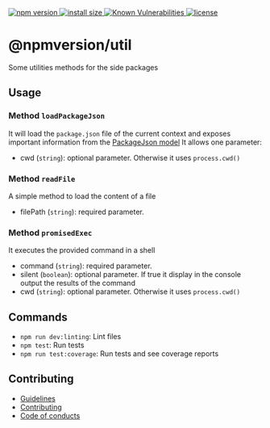 <p>
    <a href="https://www.npmjs.com/package/@npmversion/util">
    <img src="https://img.shields.io/npm/v/@npmversion/util" alt="npm version">
  </a>

  <a href="https://packagephobia.now.sh/result?p=@npmversion/util">
    <img src="https://packagephobia.now.sh/badge?p=@npmversion/util" alt="install size">
  </a>

  <a href="https://snyk.io/test/github/rochejul/npmversion">
    <img src="https://snyk.io/test/github/rochejul/npmversion/badge.svg?targetFile=packages/core/package.json" alt="Known Vulnerabilities">
  </a>

  <a href="https://github.com/rochejul/npmversion/blob/main/LICENSE">
    <img src="https://img.shields.io/npm/l/@npmversion/util.svg" alt="license">
  </a>
</p>

# @npmversion/util

Some utilities methods for the side packages

## Usage

### Method `loadPackageJson`

It will load the `package.json` file of the current context and exposes important information from the [PackageJson model](./src/config/model.js)
It allows one parameter:

- cwd (`string`): optional parameter. Otherwise it uses `process.cwd()`

### Method `readFile`

A simple method to load the content of a file

- filePath (`string`): required parameter.

### Method `promisedExec`

It executes the provided command in a shell

- command (`string`): required parameter.
- silent (`boolean`): optional parameter. If true it display in the console output the results of the command
- cwd (`string`): optional parameter. Otherwise it uses `process.cwd()`

## Commands

- `npm run dev:linting`: Lint files
- `npm test`: Run tests
- `npm run test:coverage`: Run tests and see coverage reports

## Contributing

- [Guidelines](../../docs/GUIDELINES.md)
- [Contributing](../../docs/CONTRIBUTING.md)
- [Code of conducts](../../docs/CODE_OF_CONDUCTS.md)

